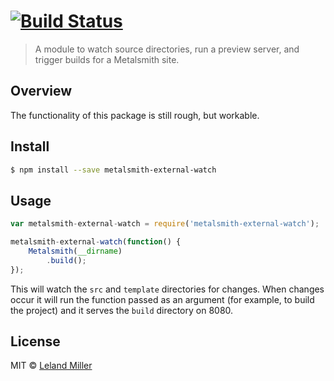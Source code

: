#  [![Build Status](https://secure.travis-ci.org/lelandmiller/metalsmith-external-watch.png?branch=master)](http://travis-ci.org/lelandmiller/metalsmith-external-watch)

> A module to watch source directories, run a preview server, and trigger builds
> for a Metalsmith site.

## Overview

The functionality of this package is still rough, but workable.

## Install

```sh
$ npm install --save metalsmith-external-watch
```


## Usage

```js
var metalsmith-external-watch = require('metalsmith-external-watch');

metalsmith-external-watch(function() {
    Metalsmith(__dirname)
        .build();
});
```

This will watch the `src` and `template` directories for changes. When changes
occur it will run the function passed as an argument (for example, to build the
project) and it serves the `build` directory on 8080.


## License

MIT © [Leland Miller](http://www.lelandmiller.com)
